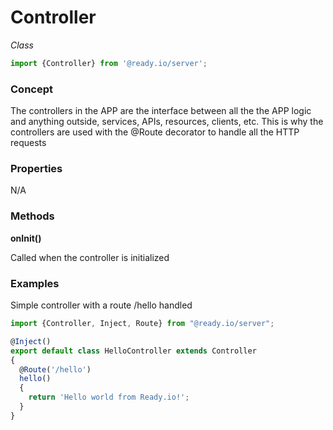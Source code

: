 # Controller

*Class*

```typescript
import {Controller} from '@ready.io/server';
```



### Concept

The controllers in the APP are the interface between all the the APP logic and anything outside, services, APIs, resources, clients, etc. This is why the controllers are used with the @Route decorator to handle all the  HTTP requests



### Properties

N/A



### Methods

**onInit()**

Called when the controller is initialized



### Examples

Simple controller with a route /hello handled

```typescript
import {Controller, Inject, Route} from "@ready.io/server";

@Inject()
export default class HelloController extends Controller
{
  @Route('/hello')
  hello()
  {
    return 'Hello world from Ready.io!';
  }
}
```

